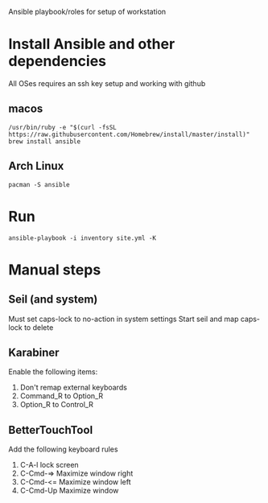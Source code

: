 Ansible playbook/roles for setup of workstation


# Install Ansible and other dependencies

All OSes requires an ssh key setup and working with github


## macos
```
/usr/bin/ruby -e "$(curl -fsSL https://raw.githubusercontent.com/Homebrew/install/master/install)"
brew install ansible
```

## Arch Linux
```
pacman -S ansible

```

# Run
```
ansible-playbook -i inventory site.yml -K
```

# Manual steps

## Seil (and system)
Must set caps-lock to no-action in system settings
Start seil and map caps-lock to delete

## Karabiner
Enable the following items:
1. Don't remap external keyboards
2. Command_R to Option_R
3. Option_R to Control_R

## BetterTouchTool
Add the following keyboard rules
1. C-A-l lock screen
2. C-Cmd-=> Maximize window right
3. C-Cmd-<= Maximize window left
4. C-Cmd-Up Maximize window
